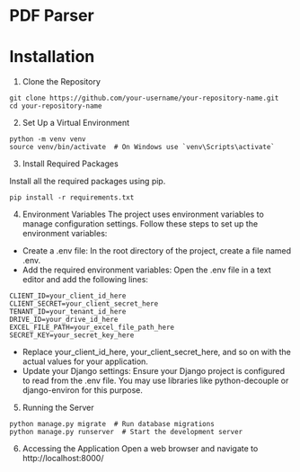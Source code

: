 # PDF Parser

# Installation

1. Clone the Repository

```
git clone https://github.com/your-username/your-repository-name.git
cd your-repository-name
```

2. Set Up a Virtual Environment 

```
python -m venv venv
source venv/bin/activate  # On Windows use `venv\Scripts\activate`
```

3. Install Required Packages

Install all the required packages using pip.

```
pip install -r requirements.txt
```

4. Environment Variables
The project uses environment variables to manage configuration settings. Follow these steps to set up the environment variables:

- Create a .env file: In the root directory of the project, create a file named .env.
- Add the required environment variables: Open the .env file in a text editor and add the following lines:

```
CLIENT_ID=your_client_id_here
CLIENT_SECRET=your_client_secret_here
TENANT_ID=your_tenant_id_here
DRIVE_ID=your_drive_id_here
EXCEL_FILE_PATH=your_excel_file_path_here
SECRET_KEY=your_secret_key_here
```

- Replace your_client_id_here, your_client_secret_here, and so on with the actual values for your application.
- Update your Django settings: Ensure your Django project is configured to read from the .env file. You may use libraries like python-decouple or django-environ for this purpose.


5. Running the Server

```
python manage.py migrate  # Run database migrations
python manage.py runserver  # Start the development server
```

6. Accessing the Application
Open a web browser and navigate to http://localhost:8000/